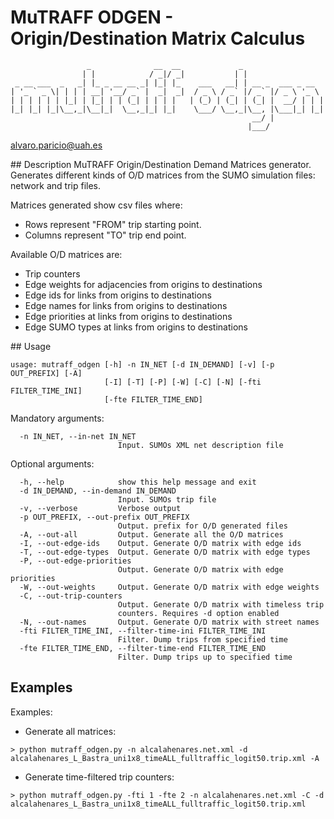 # MuTRAFF ODGEN - Origin/Destination Matrix Calculus
```
                 _              __  __             _                  
                | |            / _|/ _|           | |                 
 _ __ ___  _   _| |_ _ __ __ _| |_| |_    ___   __| | __ _  ___ _ __  
| '_ ` _ \| | | | __| '__/ _` |  _|  _|  / _ \ / _` |/ _` |/ _ \ '_ \ 
| | | | | | |_| | |_| | | (_| | | | |   | (_) | (_| | (_| |  __/ | | |
|_| |_| |_|\__,_|\__|_|  \__,_|_| |_|    \___/ \__,_|\__, |\___|_| |_|
                                                      __/ |           
                                                     |___/            
```
alvaro.paricio@uah.es

## Description
MuTRAFF Origin/Destination Demand Matrices generator.
Generates different kinds of O/D matrices from the SUMO simulation files: network and trip files.

Matrices generated show csv files where:
* Rows represent "FROM" trip starting point.
* Columns represent "TO" trip end point.

Available O/D matrices are:
* Trip counters 
* Edge weights for adjacencies from origins to destinations
* Edge ids for links from origins to destinations
* Edge names for links from origins to destinations
* Edge priorities at links from origins to destinations
* Edge SUMO types at links from origins to destinations

## Usage
```
usage: mutraff_odgen [-h] -n IN_NET [-d IN_DEMAND] [-v] [-p OUT_PREFIX] [-A]
                     [-I] [-T] [-P] [-W] [-C] [-N] [-fti FILTER_TIME_INI]
                     [-fte FILTER_TIME_END]
```

Mandatory arguments:
```
  -n IN_NET, --in-net IN_NET
                        Input. SUMOs XML net description file
```

Optional arguments:
```
  -h, --help            show this help message and exit
  -d IN_DEMAND, --in-demand IN_DEMAND
                        Input. SUMOs trip file
  -v, --verbose         Verbose output
  -p OUT_PREFIX, --out-prefix OUT_PREFIX
                        Output. prefix for O/D generated files
  -A, --out-all         Output. Generate all the O/D matrices
  -I, --out-edge-ids    Output. Generate O/D matrix with edge ids
  -T, --out-edge-types  Output. Generate O/D matrix with edge types
  -P, --out-edge-priorities
                        Output. Generate O/D matrix with edge priorities
  -W, --out-weights     Output. Generate O/D matrix with edge weights
  -C, --out-trip-counters
                        Output. Generate O/D matrix with timeless trip
                        counters. Requires -d option enabled
  -N, --out-names       Output. Generate O/D matrix with street names
  -fti FILTER_TIME_INI, --filter-time-ini FILTER_TIME_INI
                        Filter. Dump trips from specified time
  -fte FILTER_TIME_END, --filter-time-end FILTER_TIME_END
                        Filter. Dump trips up to specified time
```

## Examples
Examples:
* Generate all matrices:
```
> python mutraff_odgen.py -n alcalahenares.net.xml -d alcalahenares_L_Bastra_uni1x8_timeALL_fulltraffic_logit50.trip.xml -A
```
* Generate time-filtered trip counters:
```
> python mutraff_odgen.py -fti 1 -fte 2 -n alcalahenares.net.xml -C -d alcalahenares_L_Bastra_uni1x8_timeALL_fulltraffic_logit50.trip.xml
```
